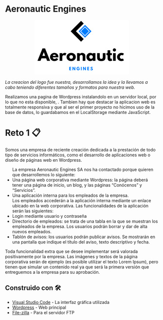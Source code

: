 # Aeronautic Engines
<p align="center">
  <img src="https://raw.githubusercontent.com/uvadillo/aeronautic-engines/main/media/logoCompleto.png">
</p>

<p><i>La creacion del logo fue nuestra, desarrollamos la idea y la llevamos a cabo teniendo diferentes tamaños y formatos para nuestra web.</i></p>

<p>Realizamos una pagina de Wordpress instalandolo en un servidor local, por lo que no esta disponible, .
  Tambien hay que destacar la aplicacion web es totalmente responsiva y que al ser el primer proyecto no hicimos uso de la base de datos, lo guardabamos en el LocalStorage mediante JavaScript.</p>

# Reto 1 📋
Somos una empresa de reciente creación dedicada a la prestación de todo tipo de
servicios informáticos, como el desarrollo de aplicaciones web o diseño de páginas web en
Wordpress.

<ul>
  La empresa Aeronautic Engines SA nos ha contactado porque quieren que
desarrollemos lo siguiente:
  <li>Una página web corporativa mediante Wordpress: la página deberá tener una página
    de inicio, un blog, y las páginas “Conócenos” y “Servicios”.</li>
    <li>Una aplicación interna para los empleados de la empresa.</li>
Los empleados accederán a la aplicación interna mediante un enlace ubicado en la
web corporativa. Las funcionalidades de la aplicación serán las siguientes:
  <li>Login mediante usuario y contraseña</li>
<li>Directorio de empleados: se trata de una tabla en la que se muestran los empleados
  de la empresa. Los usuarios podrán borrar y dar de alta nuevos empleados.</li>
<li>Tablón de avisos: los usuarios podrán publicar avisos. Se mostrarán en una pantalla
  que indique el título del aviso, texto descriptivo y fecha.</li>
  </ul>
Toda funcionalidad extra que se desee implementar será valorada positivamente por
la empresa.
Las imágenes y textos de la página corporativa serán de ejemplo (es posible utilizar el
texto Lorem Ipsum), pero tienen que simular un contenido real ya que será la primera versión
que entreguemos a la empresa para su aprobación.

## Construido con 🛠️

* [Visual Studio Code](https://code.visualstudio.com/) - La interfaz gráfica utilizada
* [Wordpress](https://wordpress.com/es/) - Web principal
* [File-zilla](https://filezilla-project.org/) - Para el servidor FTP
